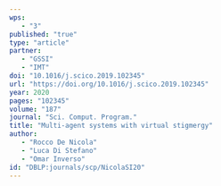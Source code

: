 ```yaml
---
wps: 
   - "3"
published: "true"
type: "article"
partner: 
   - "GSSI"
   - "IMT"
doi: "10.1016/j.scico.2019.102345"
url: "https://doi.org/10.1016/j.scico.2019.102345"
year: 2020
pages: "102345"
volume: "187"
journal: "Sci. Comput. Program."
title: "Multi-agent systems with virtual stigmergy"
author: 
   - "Rocco De Nicola"
   - "Luca Di Stefano"
   - "Omar Inverso"
id: "DBLP:journals/scp/NicolaSI20"
---
```

